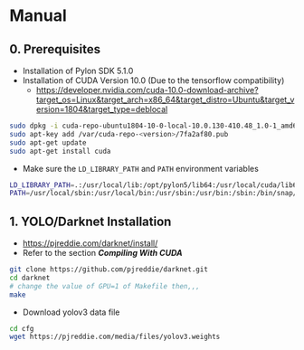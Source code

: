 # Manual

## 0. Prerequisites
- Installation of Pylon SDK 5.1.0
- Installation of CUDA Version 10.0 (Due to the tensorflow compatibility)
  - https://developer.nvidia.com/cuda-10.0-download-archive?target_os=Linux&target_arch=x86_64&target_distro=Ubuntu&target_version=1804&target_type=deblocal
```sh
sudo dpkg -i cuda-repo-ubuntu1804-10-0-local-10.0.130-410.48_1.0-1_amd64.deb
sudo apt-key add /var/cuda-repo-<version>/7fa2af80.pub
sudo apt-get update
sudo apt-get install cuda
```
- Make sure the `LD_LIBRARY_PATH` and `PATH` environment variables
```sh
LD_LIBRARY_PATH=.:/usr/local/lib:/opt/pylon5/lib64:/usr/local/cuda/lib64:/usr/local/cuda/lib64/stubs
PATH=/usr/local/sbin:/usr/local/bin:/usr/sbin:/usr/bin:/sbin:/bin/snap/bin:/usr/local/cuda/bin
```

## 1. YOLO/Darknet Installation
- https://pjreddie.com/darknet/install/
- Refer to the section __***Compiling With CUDA***__

```sh
git clone https://github.com/pjreddie/darknet.git
cd darknet
# change the value of GPU=1 of Makefile then,,,
make
```
- Download yolov3 data file
```sh
cd cfg
wget https://pjreddie.com/media/files/yolov3.weights
```
